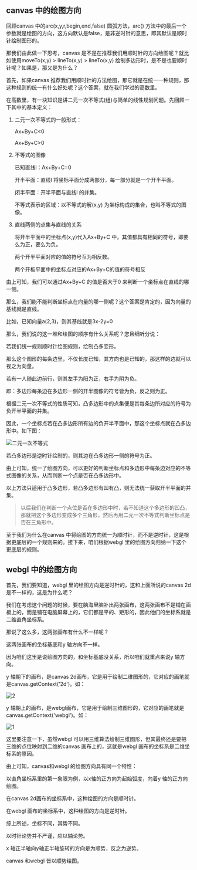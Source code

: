 ## canvas 中的绘图方向

回顾canvas 中的arc(x,y,r,begin,end,false) 圆弧方法，arc() 方法中的最后一个参数就是绘图的方向，这方向默认是false，是非逆时针的意思，即其默认是顺时针绘制图形的。

那我们由此做一下思考，canvas 是不是在推荐我们用顺时针的方向绘图呢？就比如使用moveTo(x,y) > lineTo(x,y) > lineTo(x,y) 绘制多边形时，是不是也要顺时针呢？如果是，那又是为什么？

首先，如果canvas 推荐我们用顺时针的方法绘图，那它就是在统一一种规则，那这种规则的统一有什么好处呢？这个答案，就在我们学过的高数里。

在高数里，有一块知识是讲二元一次不等式(组)与简单的线性规划问题。先回顾一下其中的基本定义：

1. 二元一次不等式的一般形式：

   Ax+By+C<0

   Ax+By+C>0

2. 不等式的图像

   已知直线l：Ax+By+C=0

   开半平面：直线l 将坐标平面分成两部分，每一部分就是一个开半平面。

   闭半平面：开半平面与直线l 的并集。

   不等式表示的区域：以不等式的解(x,y) 为坐标构成的集合，也叫不等式的图像。

3. 直线两侧的点集与直线的关系

   将开半平面中的坐标点(x,y)代入Ax+By+C 中，其值都具有相同的符号，即要么为正，要么为负。

   两个开半平面对应的值的符号互为相反数。

   两个开板平面中的坐标点对应的Ax+By+C的值的符号相反

由上可知，我们可以通过Ax+By+C 的值是否大于0 来判断一个坐标点在直线的哪一侧。

那么，我们能不能判断坐标点在向量的哪一侧呢？这个答案是肯定的，因为向量的基线就是直线。

比如，已知向量a(2,3)，则其基线就是3x-2y=0

那么，我们说的这一堆和绘图的顺序有什么关系呢？您且细听分说：

若我们统一规则顺时针绘图规则，绘制凸多变形。

那么这个图形的每条边里，不仅长度已知，其方向也是已知的，那这样的边就可以视之为向量。

若有一人随此边前行，则其左手为阳为正，右手为阴为负。

即：多边形每条边在多边形一侧的开半图像的符号皆为负，反之则为正。

根据二元一次不等式的性质可知，凸多边形中的点集便是其每条边所对应的符号为负开半平面的并集。

因此，一个坐标点若在凸多边形所有边的负开半平面中，那这个坐标点就在凸多边形中。如下图：

![二元一次不等式](https://blog-st.oss-cn-beijing.aliyuncs.com/1601043111806440872862694506.png)



若凸多边形是逆时针绘制的，则其边在凸多边形一侧的符号为正。

由上可知，统一了绘图方向，可以更好的判断坐标点和多边形中每条边对应的不等式图像的关系，从而判断一个点是否在凸多边形中。

以上方法只适用于凸多边形，若凸多边形有凹有凸，则无法统一获取开半平面的并集。

> 以后我们在判断一个点位是否在多边形中时，若不知道这个多边形的凹凸，那就把这个多边形变成多个三角形，然后再用二元一次不等式判断坐标点是否在三角形中。
>

至于我们为什么在canvas 中将绘图的方向统一为顺时针，而不是逆时针，这是根据更底层的一个规则来的。接下来，咱们根据webgl 里的绘图方向归纳一下这个更底层的规则。



## webgl 中的绘图方向

首先，我们要知道，webgl 里的绘图方向是逆时针的，这和上面所说的canvas 2d是不一样的，这是为什么呢？

我们在考虑这个问题的时候，要在脑海里脑补出两张画布，这两张画布不是铺在画板上的，而是铺在电脑屏幕上的，它们都是平的、矩形的，因此他们的坐标系就是二维直角坐标系。

那说了这么多，这两张画布有什么不一样呢？

这两张画布的坐标基底和y 轴方向不一样。

因为咱们这里是说绘图方向的，和坐标基底没关系，所以咱们就重点来说y 轴方向。

y 轴朝下的画布，是canvas 2d画布，它是用于绘制二维图形的，它对应的画笔就是canvas.getContext('2d')。如：

![2](https://blog-st.oss-cn-beijing.aliyuncs.com/160104311180628196349385576625.jpg)



y 轴朝上的画布，是webgl画布，它是用于绘制三维图形的，它对应的画笔就是canvas.getContext('webgl')。如：

![1](https://blog-st.oss-cn-beijing.aliyuncs.com/16010431118066544264941180484.jpg)



这里要注意一下，虽然webgl 可以用三维算法绘制三维图形，但其最终还是要把三维的点位映射到二维的canvas 画布上的，这就是webgl 画布的坐标系是二维坐标系的原因。

由上可知，canvas和webgl 的绘图方向具有同一个特性：

以直角坐标系里的第一象限为例，以x轴的正方向为起始弧度，向着y 轴的正方向绘图。

在canvas 2d画布的坐标系中，这种绘图的方向是顺时针。

在webgl 画布的坐标系中，这种绘图的方向是逆时针。

综上所述，坐标不同，其势不同。

以时针论势并不严谨，应以轴论势。

x 轴正半轴向y轴正半轴旋转的方向是为顺势，反之为逆势。

canvas 和webgl 皆以顺势绘图。



